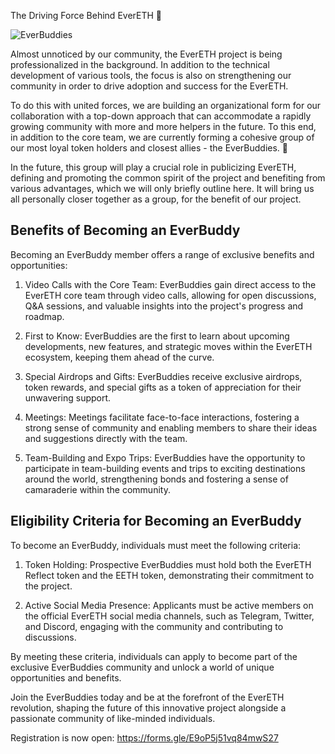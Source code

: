 The Driving Force Behind EverETH 💎

![EverBuddies](/assets/everbuddies.png)

Almost unnoticed by our community, the EverETH project is being professionalized in the background. In addition to the technical development of various tools, the focus is also on strengthening our community in order to drive adoption and success for the EverETH.

To do this with united forces, we are building an organizational form for our collaboration with a top-down approach that can accommodate a rapidly growing community with more and more helpers in the future. To this end, in addition to the core team, we are currently forming a cohesive group of our most loyal token holders and closest allies - the EverBuddies. 🤝

In the future, this group will play a crucial role in publicizing EverETH, defining and promoting the common spirit of the project and benefiting from various advantages, which we will only briefly outline here. It will bring us all personally closer together as a group, for the benefit of our project.

## Benefits of Becoming an EverBuddy
Becoming an EverBuddy member offers a range of exclusive benefits and opportunities:

1. Video Calls with the Core Team: EverBuddies gain direct access to the EverETH core team through video calls, allowing for open discussions, Q&A sessions, and valuable insights into the project's progress and roadmap.

2. First to Know: EverBuddies are the first to learn about upcoming developments, new features, and strategic moves within the EverETH ecosystem, keeping them ahead of the curve.

3. Special Airdrops and Gifts: EverBuddies receive exclusive airdrops, token rewards, and special gifts as a token of appreciation for their unwavering support.

4. Meetings: Meetings facilitate face-to-face interactions, fostering a strong sense of community and enabling members to share their ideas and suggestions directly with the team.

5. Team-Building and Expo Trips: EverBuddies have the opportunity to participate in team-building events and trips to exciting destinations around the world, strengthening bonds and fostering a sense of camaraderie within the community.


## Eligibility Criteria for Becoming an EverBuddy
To become an EverBuddy, individuals must meet the following criteria:

1. Token Holding: Prospective EverBuddies must hold both the EverETH Reflect token and the EETH token, demonstrating their commitment to the project.

2. Active Social Media Presence: Applicants must be active members on the official EverETH social media channels, such as Telegram, Twitter, and Discord, engaging with the community and contributing to discussions.

By meeting these criteria, individuals can apply to become part of the exclusive EverBuddies community and unlock a world of unique opportunities and benefits.

Join the EverBuddies today and be at the forefront of the EverETH revolution, shaping the future of this innovative project alongside a passionate community of like-minded individuals.


Registration is now open: https://forms.gle/E9oP5j51vq84mwS27

